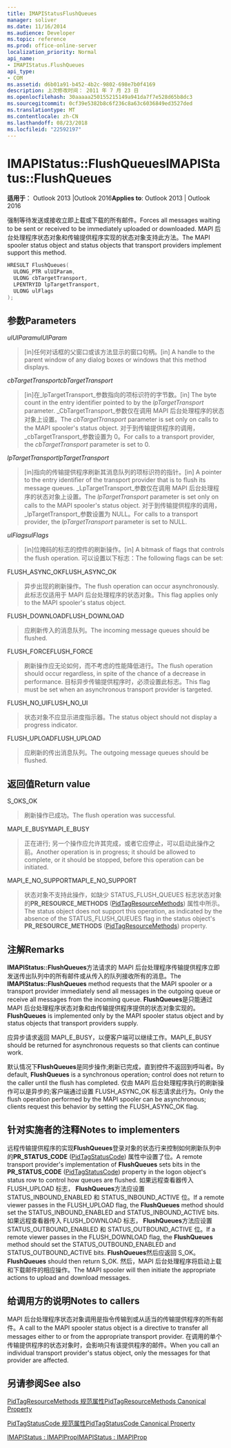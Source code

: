 ```yaml
---
title: IMAPIStatusFlushQueues
manager: soliver
ms.date: 11/16/2014
ms.audience: Developer
ms.topic: reference
ms.prod: office-online-server
localization_priority: Normal
api_name:
- IMAPIStatus.FlushQueues
api_type:
- COM
ms.assetid: d6b01a91-b452-4b2c-9802-698e7b0f4169
description: 上次修改时间： 2011 年 7 月 23 日
ms.openlocfilehash: 30aaaaa250155215149a941da7f7e528d65b8dc3
ms.sourcegitcommit: 0cf39e5382b8c6f236c8a63c6036849ed3527ded
ms.translationtype: MT
ms.contentlocale: zh-CN
ms.lasthandoff: 08/23/2018
ms.locfileid: "22592197"
---
```

# <a name="imapistatusflushqueues"></a><span data-ttu-id="f8984-103">IMAPIStatus::FlushQueues</span><span class="sxs-lookup"><span data-stu-id="f8984-103">IMAPIStatus::FlushQueues</span></span>

  
  
<span data-ttu-id="f8984-104">**适用于**： Outlook 2013 |Outlook 2016</span><span class="sxs-lookup"><span data-stu-id="f8984-104">**Applies to**: Outlook 2013 | Outlook 2016</span></span> 
  
<span data-ttu-id="f8984-105">强制等待发送或接收立即上载或下载的所有邮件。</span><span class="sxs-lookup"><span data-stu-id="f8984-105">Forces all messages waiting to be sent or received to be immediately uploaded or downloaded.</span></span> <span data-ttu-id="f8984-106">MAPI 后台处理程序状态对象和传输提供程序实现的状态对象支持此方法。</span><span class="sxs-lookup"><span data-stu-id="f8984-106">The MAPI spooler status object and status objects that transport providers implement support this method.</span></span>
  
```cpp
HRESULT FlushQueues(
  ULONG_PTR ulUIParam,
  ULONG cbTargetTransport,
  LPENTRYID lpTargetTransport,
  ULONG ulFlags
);
```

## <a name="parameters"></a><span data-ttu-id="f8984-107">参数</span><span class="sxs-lookup"><span data-stu-id="f8984-107">Parameters</span></span>

 <span data-ttu-id="f8984-108">_ulUIParam_</span><span class="sxs-lookup"><span data-stu-id="f8984-108">_ulUIParam_</span></span>
  
> <span data-ttu-id="f8984-109">[in]任何对话框的父窗口或该方法显示的窗口句柄。</span><span class="sxs-lookup"><span data-stu-id="f8984-109">[in] A handle to the parent window of any dialog boxes or windows that this method displays.</span></span>
    
 <span data-ttu-id="f8984-110">_cbTargetTransport_</span><span class="sxs-lookup"><span data-stu-id="f8984-110">_cbTargetTransport_</span></span>
  
> <span data-ttu-id="f8984-111">[in]在_lpTargetTransport_参数指向的项标识符的字节数。</span><span class="sxs-lookup"><span data-stu-id="f8984-111">[in] The byte count in the entry identifier pointed to by the  _lpTargetTransport_ parameter.</span></span> <span data-ttu-id="f8984-112">_CbTargetTransport_参数仅在调用 MAPI 后台处理程序的状态对象上设置。</span><span class="sxs-lookup"><span data-stu-id="f8984-112">The  _cbTargetTransport_ parameter is set only on calls to the MAPI spooler's status object.</span></span> <span data-ttu-id="f8984-113">对于到传输提供程序的调用， _cbTargetTransport_参数设置为 0。</span><span class="sxs-lookup"><span data-stu-id="f8984-113">For calls to a transport provider, the  _cbTargetTransport_ parameter is set to 0.</span></span> 
    
 <span data-ttu-id="f8984-114">_lpTargetTransport_</span><span class="sxs-lookup"><span data-stu-id="f8984-114">_lpTargetTransport_</span></span>
  
> <span data-ttu-id="f8984-115">[in]指向的传输提供程序刷新其消息队列的项标识符的指针。</span><span class="sxs-lookup"><span data-stu-id="f8984-115">[in] A pointer to the entry identifier of the transport provider that is to flush its message queues.</span></span> <span data-ttu-id="f8984-116">_LpTargetTransport_参数仅在调用 MAPI 后台处理程序的状态对象上设置。</span><span class="sxs-lookup"><span data-stu-id="f8984-116">The  _lpTargetTransport_ parameter is set only on calls to the MAPI spooler's status object.</span></span> <span data-ttu-id="f8984-117">对于到传输提供程序的调用， _lpTargetTransport_参数设置为 NULL。</span><span class="sxs-lookup"><span data-stu-id="f8984-117">For calls to a transport provider, the  _lpTargetTransport_ parameter is set to NULL.</span></span> 
    
 <span data-ttu-id="f8984-118">_ulFlags_</span><span class="sxs-lookup"><span data-stu-id="f8984-118">_ulFlags_</span></span>
  
> <span data-ttu-id="f8984-119">[in]位掩码的标志的控件的刷新操作。</span><span class="sxs-lookup"><span data-stu-id="f8984-119">[in] A bitmask of flags that controls the flush operation.</span></span> <span data-ttu-id="f8984-120">可以设置以下标志：</span><span class="sxs-lookup"><span data-stu-id="f8984-120">The following flags can be set:</span></span>
    
<span data-ttu-id="f8984-121">FLUSH_ASYNC_OK</span><span class="sxs-lookup"><span data-stu-id="f8984-121">FLUSH_ASYNC_OK</span></span> 
  
> <span data-ttu-id="f8984-122">异步出现的刷新操作。</span><span class="sxs-lookup"><span data-stu-id="f8984-122">The flush operation can occur asynchronously.</span></span> <span data-ttu-id="f8984-123">此标志仅适用于 MAPI 后台处理程序的状态对象。</span><span class="sxs-lookup"><span data-stu-id="f8984-123">This flag applies only to the MAPI spooler's status object.</span></span> 
    
<span data-ttu-id="f8984-124">FLUSH_DOWNLOAD</span><span class="sxs-lookup"><span data-stu-id="f8984-124">FLUSH_DOWNLOAD</span></span> 
  
> <span data-ttu-id="f8984-125">应刷新传入的消息队列。</span><span class="sxs-lookup"><span data-stu-id="f8984-125">The incoming message queues should be flushed.</span></span>
    
<span data-ttu-id="f8984-126">FLUSH_FORCE</span><span class="sxs-lookup"><span data-stu-id="f8984-126">FLUSH_FORCE</span></span> 
  
> <span data-ttu-id="f8984-127">刷新操作应无论如何，而不考虑的性能降低进行。</span><span class="sxs-lookup"><span data-stu-id="f8984-127">The flush operation should occur regardless, in spite of the chance of a decrease in performance.</span></span> <span data-ttu-id="f8984-128">目标异步传输提供程序时，必须设置此标志。</span><span class="sxs-lookup"><span data-stu-id="f8984-128">This flag must be set when an asynchronous transport provider is targeted.</span></span>
    
<span data-ttu-id="f8984-129">FLUSH_NO_UI</span><span class="sxs-lookup"><span data-stu-id="f8984-129">FLUSH_NO_UI</span></span> 
  
> <span data-ttu-id="f8984-130">状态对象不应显示进度指示器。</span><span class="sxs-lookup"><span data-stu-id="f8984-130">The status object should not display a progress indicator.</span></span>
    
<span data-ttu-id="f8984-131">FLUSH_UPLOAD</span><span class="sxs-lookup"><span data-stu-id="f8984-131">FLUSH_UPLOAD</span></span> 
  
> <span data-ttu-id="f8984-132">应刷新的传出消息队列。</span><span class="sxs-lookup"><span data-stu-id="f8984-132">The outgoing message queues should be flushed.</span></span>
    
## <a name="return-value"></a><span data-ttu-id="f8984-133">返回值</span><span class="sxs-lookup"><span data-stu-id="f8984-133">Return value</span></span>

<span data-ttu-id="f8984-134">S_OK</span><span class="sxs-lookup"><span data-stu-id="f8984-134">S_OK</span></span> 
  
> <span data-ttu-id="f8984-135">刷新操作已成功。</span><span class="sxs-lookup"><span data-stu-id="f8984-135">The flush operation was successful.</span></span>
    
<span data-ttu-id="f8984-136">MAPI_E_BUSY</span><span class="sxs-lookup"><span data-stu-id="f8984-136">MAPI_E_BUSY</span></span> 
  
> <span data-ttu-id="f8984-137">正在进行; 另一个操作应允许其完成，或者它应停止，可以启动此操作之前。</span><span class="sxs-lookup"><span data-stu-id="f8984-137">Another operation is in progress; it should be allowed to complete, or it should be stopped, before this operation can be initiated.</span></span>
    
<span data-ttu-id="f8984-138">MAPI_E_NO_SUPPORT</span><span class="sxs-lookup"><span data-stu-id="f8984-138">MAPI_E_NO_SUPPORT</span></span> 
  
> <span data-ttu-id="f8984-139">状态对象不支持此操作，如缺少 STATUS_FLUSH_QUEUES 标志状态对象的**PR_RESOURCE_METHODS** ([PidTagResourceMethods](pidtagresourcemethods-canonical-property.md)) 属性中所示。</span><span class="sxs-lookup"><span data-stu-id="f8984-139">The status object does not support this operation, as indicated by the absence of the STATUS_FLUSH_QUEUES flag in the status object's **PR_RESOURCE_METHODS** ([PidTagResourceMethods](pidtagresourcemethods-canonical-property.md)) property.</span></span>
    
## <a name="remarks"></a><span data-ttu-id="f8984-140">注解</span><span class="sxs-lookup"><span data-stu-id="f8984-140">Remarks</span></span>

<span data-ttu-id="f8984-141">**IMAPIStatus::FlushQueues**方法请求的 MAPI 后台处理程序传输提供程序立即发送传出队列中的所有邮件或从传入的队列接收所有的消息。</span><span class="sxs-lookup"><span data-stu-id="f8984-141">The **IMAPIStatus::FlushQueues** method requests that the MAPI spooler or a transport provider immediately send all messages in the outgoing queue or receive all messages from the incoming queue.</span></span> <span data-ttu-id="f8984-142">**FlushQueues**是只能通过 MAPI 后台处理程序状态对象和由传输提供程序提供的状态对象实现的。</span><span class="sxs-lookup"><span data-stu-id="f8984-142">**FlushQueues** is implemented only by the MAPI spooler status object and by status objects that transport providers supply.</span></span> 
  
<span data-ttu-id="f8984-143">应异步请求返回 MAPI_E_BUSY，以便客户端可以继续工作。</span><span class="sxs-lookup"><span data-stu-id="f8984-143">MAPI_E_BUSY should be returned for asynchronous requests so that clients can continue work.</span></span> 
  
<span data-ttu-id="f8984-144">默认情况下**FlushQueues**是同步操作;刷新已完成，直到控件不返回到呼叫者。</span><span class="sxs-lookup"><span data-stu-id="f8984-144">By default, **FlushQueues** is a synchronous operation; control does not return to the caller until the flush has completed.</span></span> <span data-ttu-id="f8984-145">仅由 MAPI 后台处理程序执行的刷新操作可以是异步的;客户端通过设置 FLUSH_ASYNC_OK 标志请求此行为。</span><span class="sxs-lookup"><span data-stu-id="f8984-145">Only the flush operation performed by the MAPI spooler can be asynchronous; clients request this behavior by setting the FLUSH_ASYNC_OK flag.</span></span> 
  
## <a name="notes-to-implementers"></a><span data-ttu-id="f8984-146">针对实施者的注释</span><span class="sxs-lookup"><span data-stu-id="f8984-146">Notes to implementers</span></span>

<span data-ttu-id="f8984-147">远程传输提供程序的实现**FlushQueues**登录对象的状态行来控制如何刷新队列中的**PR_STATUS_CODE** ([PidTagStatusCode](pidtagstatuscode-canonical-property.md)) 属性中设置了位。</span><span class="sxs-lookup"><span data-stu-id="f8984-147">A remote transport provider's implementation of **FlushQueues** sets bits in the **PR_STATUS_CODE** ([PidTagStatusCode](pidtagstatuscode-canonical-property.md)) property in the logon object's status row to control how queues are flushed.</span></span> <span data-ttu-id="f8984-148">如果远程查看器传入 FLUSH_UPLOAD 标志， **FlushQueues**方法应设置 STATUS_INBOUND_ENABLED 和 STATUS_INBOUND_ACTIVE 位。</span><span class="sxs-lookup"><span data-stu-id="f8984-148">If a remote viewer passes in the FLUSH_UPLOAD flag, the **FlushQueues** method should set the STATUS_INBOUND_ENABLED and STATUS_INBOUND_ACTIVE bits.</span></span> <span data-ttu-id="f8984-149">如果远程查看器传入 FLUSH_DOWNLOAD 标志， **FlushQueues**方法应设置 STATUS_OUTBOUND_ENABLED 和 STATUS_OUTBOUND_ACTIVE 位。</span><span class="sxs-lookup"><span data-stu-id="f8984-149">If a remote viewer passes in the FLUSH_DOWNLOAD flag, the **FlushQueues** method should set the STATUS_OUTBOUND_ENABLED and STATUS_OUTBOUND_ACTIVE bits.</span></span> <span data-ttu-id="f8984-150">**FlushQueues**然后应返回 S_OK。</span><span class="sxs-lookup"><span data-stu-id="f8984-150">**FlushQueues** should then return S_OK.</span></span> <span data-ttu-id="f8984-151">然后，MAPI 后台处理程序将启动上载和下载邮件的相应操作。</span><span class="sxs-lookup"><span data-stu-id="f8984-151">The MAPI spooler will then initiate the appropriate actions to upload and download messages.</span></span> 
  
## <a name="notes-to-callers"></a><span data-ttu-id="f8984-152">给调用方的说明</span><span class="sxs-lookup"><span data-stu-id="f8984-152">Notes to callers</span></span>

<span data-ttu-id="f8984-153">MAPI 后台处理程序状态对象调用是指令传输到或从适当的传输提供程序的所有邮件。</span><span class="sxs-lookup"><span data-stu-id="f8984-153">A call to the MAPI spooler status object is a directive to transfer all messages either to or from the appropriate transport provider.</span></span> <span data-ttu-id="f8984-154">在调用的单个传输提供程序的状态对象时，会影响只有该提供程序的邮件。</span><span class="sxs-lookup"><span data-stu-id="f8984-154">When you call an individual transport provider's status object, only the messages for that provider are affected.</span></span>
  
## <a name="see-also"></a><span data-ttu-id="f8984-155">另请参阅</span><span class="sxs-lookup"><span data-stu-id="f8984-155">See also</span></span>



[<span data-ttu-id="f8984-156">PidTagResourceMethods 规范属性</span><span class="sxs-lookup"><span data-stu-id="f8984-156">PidTagResourceMethods Canonical Property</span></span>](pidtagresourcemethods-canonical-property.md)
  
[<span data-ttu-id="f8984-157">PidTagStatusCode 规范属性</span><span class="sxs-lookup"><span data-stu-id="f8984-157">PidTagStatusCode Canonical Property</span></span>](pidtagstatuscode-canonical-property.md)
  
[<span data-ttu-id="f8984-158">IMAPIStatus : IMAPIProp</span><span class="sxs-lookup"><span data-stu-id="f8984-158">IMAPIStatus : IMAPIProp</span></span>](imapistatusimapiprop.md)

